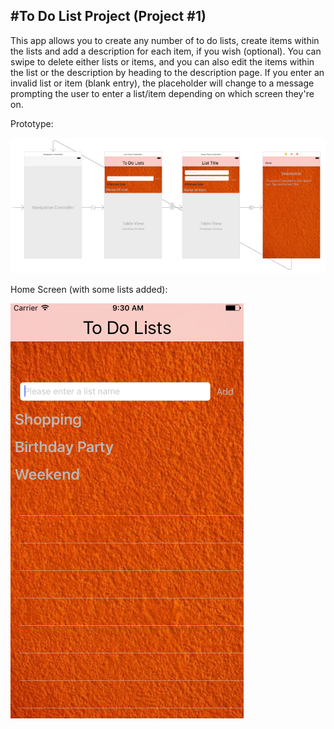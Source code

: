 #To Do List Project (Project #1)
-----------------

This app allows you to create any number of to do lists, create items within the lists and add a description for each item, if you wish (optional). You can swipe to delete either lists or items, and you can also edit the items within the list or the description by heading to the description page. If you enter an invalid list or item (blank entry), the placeholder will change to a message prompting the user to enter a list/item depending on which screen they're on.

Prototype:

![](https://github.com/moskowizzle/Project-1/blob/master/Main_storyboard.png?raw=true)

Home Screen (with some lists added):

![](https://github.com/moskowizzle/Project-1/blob/master/Glass.png?raw=true)